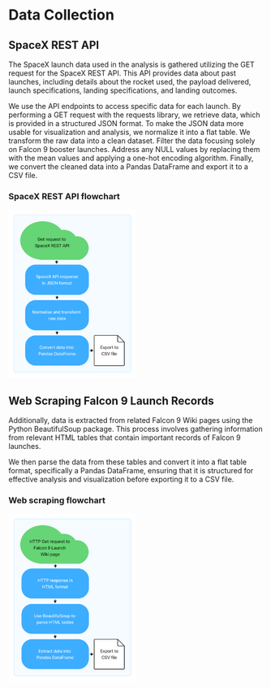 # Data Collection​

## SpaceX REST API​
The SpaceX launch data used in the analysis is gathered utilizing the GET request for the SpaceX REST API. This API provides data about past launches, including details about the rocket used, the payload delivered, launch specifications, landing specifications, and landing outcomes. ​

We use the API endpoints to access specific data for each launch. By performing a GET request with the requests library, we retrieve data, which is provided in a structured JSON format. To make the JSON data more usable for visualization and analysis, we normalize it into a flat table. We transform the raw data into a clean dataset. Filter the data focusing solely on Falcon 9 booster launches. Address any NULL values by replacing them with the mean values and applying a one-hot encoding algorithm. Finally, we convert the cleaned data into a Pandas DataFrame and export it to a CSV file.​

### SpaceX REST API flowchart 
<img alt="SpaceX REST API flowchart" src="https://github.com/skokhan/DataScienceCapstone/blob/090b6c1cd8e9bed3189cb58e976f7360f275d351/Data%20Collection/SpaceX%20API.png" data-canonical-src="https://github.com/skokhan/DataScienceCapstone/blob/090b6c1cd8e9bed3189cb58e976f7360f275d351/Data%20Collection/SpaceX%20API.png" width="50%"/>

## Web Scraping Falcon 9 Launch Records​
Additionally, data is extracted from related Falcon 9 Wiki pages using the Python BeautifulSoup package. This process involves gathering information from relevant HTML tables that contain important records of Falcon 9 launches. ​

We then parse the data from these tables and convert it into a flat table format, specifically a Pandas DataFrame, ensuring that it is structured for effective analysis and visualization before exporting it to a CSV file.​

### Web scraping flowchart 
<img alt="Web scraping flowchart" src="https://github.com/skokhan/DataScienceCapstone/blob/af372f8b6426a32c8c19fb9123ef2903f95170c9/Data%20Collection/Web%20Scraping.png" data-canonical-src="https://github.com/skokhan/DataScienceCapstone/blob/af372f8b6426a32c8c19fb9123ef2903f95170c9/Data%20Collection/Web%20Scraping.png" width="50%"/>
